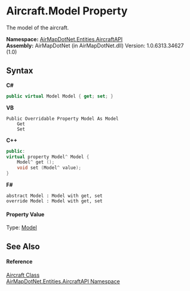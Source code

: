 # Aircraft.Model Property 
 

The model of the aircraft.

**Namespace:**&nbsp;<a href="e88a074d-270d-a338-9c4a-4dd8f7832785">AirMapDotNet.Entities.AircraftAPI</a><br />**Assembly:**&nbsp;AirMapDotNet (in AirMapDotNet.dll) Version: 1.0.6313.34627 (1.0)

## Syntax

**C#**<br />
``` C#
public virtual Model Model { get; set; }
```

**VB**<br />
``` VB
Public Overridable Property Model As Model
	Get
	Set
```

**C++**<br />
``` C++
public:
virtual property Model^ Model {
	Model^ get ();
	void set (Model^ value);
}
```

**F#**<br />
``` F#
abstract Model : Model with get, set
override Model : Model with get, set
```


#### Property Value
Type: <a href="ebda4016-f549-93a3-bd14-37621729e72f">Model</a>

## See Also


#### Reference
<a href="3a67fc8a-8f84-839c-d27b-c86403a69f8d">Aircraft Class</a><br /><a href="e88a074d-270d-a338-9c4a-4dd8f7832785">AirMapDotNet.Entities.AircraftAPI Namespace</a><br />